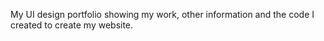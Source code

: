 My UI design portfolio showing my work, other information and the code I created to create my website.
